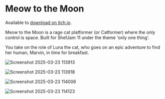 # Meow to the Moon

Available to [download on itch.io](https://1nfinity.itch.io/meow-to-the-moon).

Meow to the Moon is a rage cat platformer (or Catformer) where the only control is space. Built for ShefJam 11 under the theme 'only one thing'. 

You take on the role of Luna the cat, who goes on an epic adventure to find her human, Marvin, in time for breakfast.

![Screenshot 2025-03-23 113913](https://github.com/user-attachments/assets/3521aee4-fcf9-4d76-beb0-b0e2cc360464)

![Screenshot 2025-03-23 113918](https://github.com/user-attachments/assets/80988a58-9cc1-4916-95c9-d34af21fd35f)

![Screenshot 2025-03-23 114006](https://github.com/user-attachments/assets/a3d53885-8c6b-4a2e-ac95-5471f80007f2)

![Screenshot 2025-03-23 114123](https://github.com/user-attachments/assets/f22ea5a8-425f-40e8-8473-d661557ce404)
